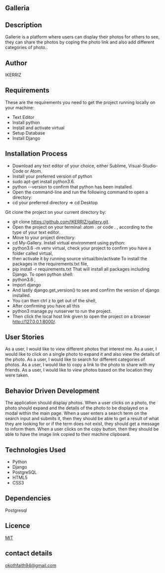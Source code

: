 ## Galleria
## Description
Gallerie is a platform where users can display their photos for others to see, they can share the photos by coping the photo link and also add different categories of photo..
## Author
IKERRIZ
## Requirements
These are the requirements you need to get the project running locally on your machine:
* Text Editor
* Install python
* Install and activate virtual
* Setup Database
* Install Django
## Installation Process
* Download any text editor of your choice, either Sublime, Visual-Studio-Code or Atom.
* Install your preferred version of python
* sudo apt-get install python3.6.
* python --version to confirm that python has been installed.
* Open the command-line and run the following command to open a directory:
* cd your preferred directory => cd Desktop

Git clone the project on your current directory by:
* git clone https://github.com/IKERRIZ/gallery.git.
* Open the project on your terminal:
atom . or code . , according to the type of your text editor.
* Move to your project directory:
* cd My-Gallery.
Install virtual environment using python:
* python3.6 -m venv virtual, check your project to confirm you have a folder called virtual,
* then activate it by running source virtual/bin/activate
To install the packages in the requirements.txt file,
* pip install -r requirements.txt That will install all packages including Django.
To open python shell:
* python3.6 ,
* import django
* And lastly django.get_version() to see and confirm the version of django installed.
* You can then ctrl z to get out of the shell,
* After confirming you have all this
* python3 manage.py runserver to run the project.
* Then click the local host link given to open the project on a browser http://127.0.0.1:8000/.
## User Stories
As a user, I would like to view different photos that interest me.
As a user, I would like to click on a single photo to expand it and also view the details of the photo.
As a user, I would like to search for different categories of photos.
As a user, I would like to copy a link to the photo to share with my friends.
As a user, I would like to view photos based on the location they were taken.
## Behavior Driven Development
The application should display photos.
When a user clicks on a photo, the photo should expand and the details of the photo to be displayed on a modal within the main page.
When a user enters a search term on the search input and submits it, then they should be able to get a result of what they are looking for or if the term does not exist, they should get a message to inform them.
When a user clicks on the copy button, then they should be able to have the image link copied to their machine clipboard.
## Technologies Used
* Python
* Django
* PostgreSQL
* HTML5
* CSS3
## Dependencies
Postgresql
## Licence
[MIT](LICENSE)
## contact details
okothfaith94@gmail.com